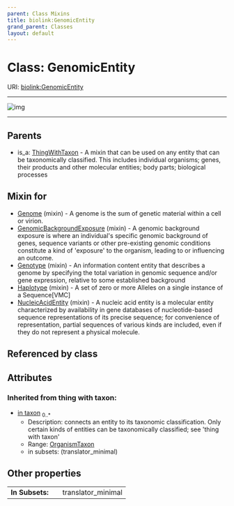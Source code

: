 ```yaml
---
parent: Class Mixins
title: biolink:GenomicEntity
grand_parent: Classes
layout: default
---
```


# Class: GenomicEntity




URI: [biolink:GenomicEntity](https://w3id.org/biolink/vocab/GenomicEntity)


---

![img](https://yuml.me/diagram/nofunky;dir:TB/class/[ThingWithTaxon],[OrganismTaxon],[NucleicAcidEntity]uses%20-.-%3E[GenomicEntity],[Haplotype]uses%20-.-%3E[GenomicEntity],[Genotype]uses%20-.-%3E[GenomicEntity],[GenomicBackgroundExposure]uses%20-.-%3E[GenomicEntity],[Genome]uses%20-.-%3E[GenomicEntity],[ThingWithTaxon]%5E-[GenomicEntity],[NucleicAcidEntity],[Haplotype],[Genotype],[GenomicBackgroundExposure],[Genome])

---


## Parents

 *  is_a: [ThingWithTaxon](ThingWithTaxon.md) - A mixin that can be used on any entity that can be taxonomically classified. This includes individual organisms; genes, their products and other molecular entities; body parts; biological processes

## Mixin for

 * [Genome](Genome.md) (mixin)  - A genome is the sum of genetic material within a cell or virion.
 * [GenomicBackgroundExposure](GenomicBackgroundExposure.md) (mixin)  - A genomic background exposure is where an individual's specific genomic background of genes, sequence variants or other pre-existing genomic conditions constitute a kind of 'exposure' to the organism, leading to or influencing an outcome.
 * [Genotype](Genotype.md) (mixin)  - An information content entity that describes a genome by specifying the total variation in genomic sequence and/or gene expression, relative to some established background
 * [Haplotype](Haplotype.md) (mixin)  - A set of zero or more Alleles on a single instance of a Sequence[VMC]
 * [NucleicAcidEntity](NucleicAcidEntity.md) (mixin)  - A nucleic acid entity is a molecular entity characterized by availability in gene databases of nucleotide-based sequence representations of its precise sequence; for convenience of representation, partial sequences of various kinds are included, even if they do not represent a physical molecule.

## Referenced by class


## Attributes


### Inherited from thing with taxon:

 * [in taxon](in_taxon.md)  <sub>0..\*</sub>
     * Description: connects an entity to its taxonomic classification. Only certain kinds of entities can be taxonomically classified; see 'thing with taxon'
     * Range: [OrganismTaxon](OrganismTaxon.md)
     * in subsets: (translator_minimal)

## Other properties

|  |  |  |
| --- | --- | --- |
| **In Subsets:** | | translator_minimal |

